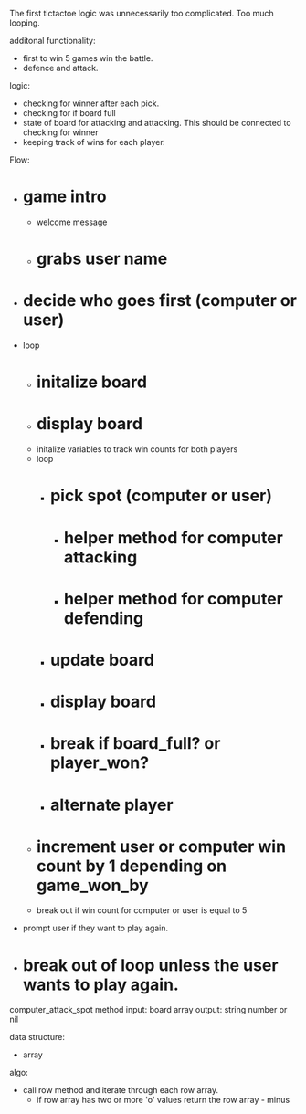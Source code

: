 The first tictactoe logic was unnecessarily too complicated. Too much looping. 

additonal functionality:
- first to win 5 games win the battle. 
- defence and attack.

logic:
- checking for winner after each pick.
- checking for if board full
- state of board for attacking and attacking. This should be connected to checking for winner 
- keeping track of wins for each player. 

Flow:
- # game intro
  - welcome message
  - # grabs user name
- # decide who goes first (computer or user)
- loop
  - # initalize board
  - # display board
  - initalize variables to track win counts for both players
  - loop
    - # pick spot (computer or user)
      - # helper method for computer attacking
      - # helper method for computer defending 
    - # update board
    - # display board
    - # break if board_full? or player_won?
    - # alternate player
  - # increment user or computer win count by 1 depending on game_won_by 
  - break out if win count for computer or user is equal to 5

- prompt user if they want to play again.
- # break out of loop unless the user wants to play again.

computer_attack_spot method
input: board array
output: string number or nil

data structure:
- array

algo:
- call row method and iterate through each row array.
  - if row array has two or more 'o' values return the row array - minus
